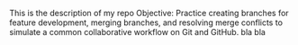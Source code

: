 This is the description of my repo
Objective: Practice creating branches for feature development, merging branches, and resolving merge conflicts to simulate a common collaborative workflow on Git and GitHub.
bla bla
